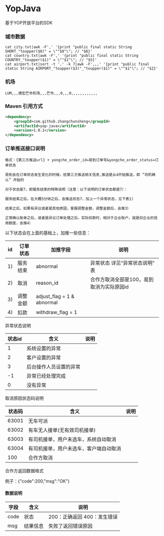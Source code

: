 # YopJava
基于YOP开放平台的SDK


### 城市数据
```
cat city.txt|awk -F',' '{print "public final static String SHORT_"toupper($8)" = \""$8"\"; // "$6}'
cat country.txt|awk -F',' '{print "public final static String COUNTRY_"toupper($1)" = \""$1"\"; // "$5}'
cat airport.txt|sort -t ',' -k 7|awk -F',,,' '{print "public final static String AIRPORT_"toupper($3)"_"toupper($1)" = \""$1"\"; // "$2}'
```

### 机场
```
LUM,,,德宏芒市机场,,,芒市,,,0,,,0,,,,,,,,,,,,
```

### Maven 引用方式
```xml
<dependency>
    <groupId>com.github.zhangchunsheng</groupId>
    <artifactId>yop-java</artifactId>
    <version>1.0.1</version>
</dependency>
```

### 订单推送接口说明
```
格式：{第三方推送url} + yongche_order_id=易到订单号&yongche_order_status=订单状态
```

```
易到会在订单状态发生变化的时候，给第三方推送相关信息,推送是从4开始推送，即 “司机确认” 开始的
```

```
对于状态是7，即服务结束的特殊说明（注意：以下说明的订单状态都是7）：

服务结束之后，在大概5分钟之后，会推送状态7，加上一个异常状态，见下表1)

结束之后，如果有异议或者是其他原因，客服调整金额，调整金额后，会推3）

正常确认账单之后，或者是异议订单处理之后，实际扣款时，相对于企业账户，就是扣企业的信用额度，会推4）
```

以下状态会在上面的基础上，加推一些信息：

|id|订单状态| 加推字段|说明
----|----|----|----
|1)|服务结束|abnormal|异常状态 详见“异常状态说明” 表
|2)|取消|reason_id|合作方取消全部是100，易到取消为实际原因id
|3)|调整金额|adjust_flag = 1 & abnormal|
|4)|扣款|withdraw_flag = 1|

异常状态说明

|状态id| 含义|说明|
----|----|----
|1|系统设置的异常||
|2|客户设置的异常||
|3|后台操作人员设置的异常||
|-1|异常已经处理完成||
|0|没有异常||

取消原因状态码说明

|状态码| 含义|说明|
----|----|----
|63001|无车可派||
|63002|有车无人接单(无有效司机接单)||
|63003|有司机接单，用户未选车，系统自动取消||
|63004|有司机接单，用户未选车，客户端自动取消||
|100|合作方取消||

合作方返回数据格式

例子：{"code":200,"msg":"OK"}
#### 数据说明

|字段|含义| 说明|
----|----|----
|code|状态| 200：正确返回  400：发生错误|
|msg|结果信息| 失败了返回错误原因|
